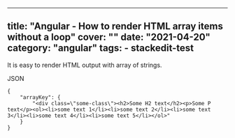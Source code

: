 

---
title: "Angular - How to render HTML array items without a loop"
cover: ""
date: "2021-04-20"
category: "angular"
tags:
    - stackedit-test
---

It is easy to render HTML output with array of strings.

JSON
```
{
	"arrayKey": {
		"<div class=\"some-class\"><h2>Some H2 text</h2><p>Some P text</p><ol><li>some text 1</li><li>some text 2</li><li>some text 3</li><li>some text 4</li><li>some text 5</li></ol>"
	}
}
```


<!--stackedit_data:
eyJoaXN0b3J5IjpbMTA3ODMwODkyOV19
-->